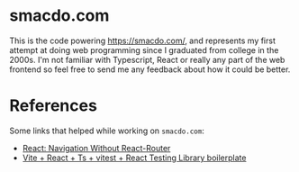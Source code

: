 # smacdo.com

This is the code powering https://smacdo.com/, and represents my first attempt at doing web programming since I
graduated from college in the 2000s. I'm not familiar with Typescript, React or really any part of the web frontend so
feel free to send me any feedback about how it could be better.

# References

Some links that helped while working on `smacdo.com`:

- [React: Navigation Without React-Router](https://ncoughlin.com/posts/react-navigation-without-react-router)
- [Vite + React + Ts + vitest + React Testing Library boilerplate](https://www.reddit.com/r/reactjs/comments/1hkf4vf/vite_react_ts_vitest_react_testing_library/)